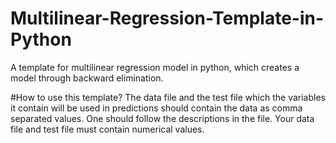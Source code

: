 # Multilinear-Regression-Template-in-Python
A template for multilinear regression model in python, which creates a model through backward elimination.

#How to use this template?
The data file and the test file which the variables it contain will be used in predictions should contain the data as comma separated values. One should follow the descriptions in the file.
Your data file and test file must contain numerical values.




